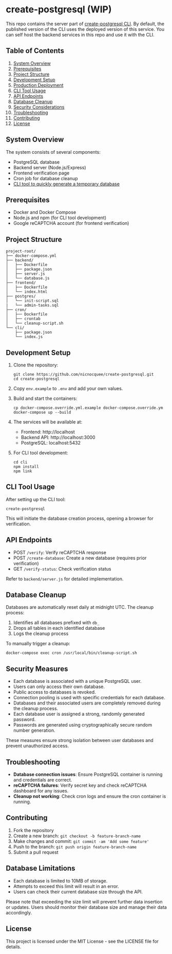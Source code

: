 # create-postgresql (WIP)

This repo contains the server part of [create-postgresql CLI](https://www.npmjs.com/package/create-postgresql). By default, the published version of the CLI uses the deployed version of this service. You can self host the backend services in this repo and use it with the CLI.

## Table of Contents

1. [System Overview](#system-overview)
2. [Prerequisites](#prerequisites)
3. [Project Structure](#project-structure)
4. [Development Setup](#development-setup)
5. [Production Deployment](#production-deployment)
6. [CLI Tool Usage](#cli-tool-usage)
7. [API Endpoints](#api-endpoints)
8. [Database Cleanup](#database-cleanup)
9. [Security Considerations](#security-considerations)
10. [Troubleshooting](#troubleshooting)
11. [Contributing](#contributing)
12. [License](#license)

## System Overview

The system consists of several components:

- PostgreSQL database
- Backend server (Node.js/Express)
- Frontend verification page
- Cron job for database cleanup
- [CLI tool to quickly generate a temporary database](https://www.npmjs.com/package/create-postgresql)

## Prerequisites

- Docker and Docker Compose
- Node.js and npm (for CLI tool development)
- Google reCAPTCHA account (for frontend verification)

## Project Structure

```
project-root/
├── docker-compose.yml
├── backend/
│   ├── Dockerfile
│   ├── package.json
│   ├── server.js
│   └── database.js
├── frontend/
│   ├── Dockerfile
│   └── index.html
├── postgres/
│   └── init-script.sql
|   └── admin-tasks.sql
├── cron/
│   ├── Dockerfile
│   ├── crontab
│   └── cleanup-script.sh
└── cli/
    ├── package.json
    └── index.js
```

## Development Setup

1. Clone the repository:

   ```
   git clone https://github.com/nicnocquee/create-postgresql.git
   cd create-postgresql
   ```

2. Copy `env.example` to `.env` and add your own values.

3. Build and start the containers:

   ```
   cp docker-compose.override.yml.example docker-compose.override.ym
   docker-compose up --build
   ```

4. The services will be available at:

   - Frontend: http://localhost
   - Backend API: http://localhost:3000
   - PostgreSQL: localhost:5432

5. For CLI tool development:
   ```
   cd cli
   npm install
   npm link
   ```

## CLI Tool Usage

After setting up the CLI tool:

```
create-postgresql
```

This will initiate the database creation process, opening a browser for verification.

## API Endpoints

- POST `/verify`: Verify reCAPTCHA response
- POST `/create-database`: Create a new database (requires prior verification)
- GET `/verify-status`: Check verification status

Refer to `backend/server.js` for detailed implementation.

## Database Cleanup

Databases are automatically reset daily at midnight UTC. The cleanup process:

1. Identifies all databases prefixed with `db_`
2. Drops all tables in each identified database
3. Logs the cleanup process

To manually trigger a cleanup:

```
docker-compose exec cron /usr/local/bin/cleanup-script.sh
```

## Security Measures

- Each database is associated with a unique PostgreSQL user.
- Users can only access their own database.
- Public access to databases is revoked.
- Connection pooling is used with specific credentials for each database.
- Databases and their associated users are completely removed during the cleanup process.
- Each database user is assigned a strong, randomly generated password.
- Passwords are generated using cryptographically secure random number generation.

These measures ensure strong isolation between user databases and prevent unauthorized access.

## Troubleshooting

- **Database connection issues**: Ensure PostgreSQL container is running and credentials are correct.
- **reCAPTCHA failures**: Verify secret key and check reCAPTCHA dashboard for any issues.
- **Cleanup not working**: Check cron logs and ensure the cron container is running.

## Contributing

1. Fork the repository
2. Create a new branch: `git checkout -b feature-branch-name`
3. Make changes and commit: `git commit -am 'Add some feature'`
4. Push to the branch: `git push origin feature-branch-name`
5. Submit a pull request

## Database Limitations

- Each database is limited to 10MB of storage.
- Attempts to exceed this limit will result in an error.
- Users can check their current database size through the API.

Please note that exceeding the size limit will prevent further data insertion or updates. Users should monitor their database size and manage their data accordingly.

## License

This project is licensed under the MIT License - see the LICENSE file for details.
